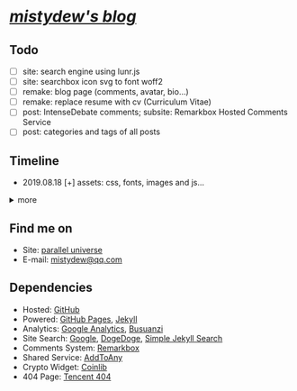 # [_mistydew's blog_](https://mistydew.github.io/blog)

## Todo

- [ ] site: search engine using lunr.js
- [ ] site: searchbox icon svg to font woff2
- [ ] remake: blog page (comments, avatar, bio...)
- [ ] remake: replace resume with cv (Curriculum Vitae)
- [ ] post: IntenseDebate comments; subsite: Remarkbox Hosted Comments Service
- [ ] post: categories and tags of all posts

## Timeline

* 2019.08.18 [+] assets: css, fonts, images and js...

<details>
<summary>more</summary>

* 2019.08.14 [+] about page: PGP key and fingerprint
* 2019.08.02 [+] site: Simple Jekyll Search
* 2019.07.18 [+] pages: booklog (reading list) page, feed page
* 2019.07.04 [-] site: ~~Baidu Search (unfriendly)~~; [+] site: DogeDoge Search
* 2019.06.21 [-] post: ~~bShare~~; [+] post: AddToAny share system
* 2019.06.20 [+] post: ~~bShare~~
* 2019.06.10 [+] home page: Crypto Currencies Price Ticker
* 2019.05.24 [+] README: Site Dependencies
* 2019.05.09 [+] site: robots.txt (Allow Bingbot, Yahoo Slurp)
* 2019.05.03 [-] post: ~~LiveRe City comment (realname)~~; [+] post: Remarkbox Hosted Comments Service
* 2019.04.28 [-] post: ~~Widget Pack Comments System (realname)~~; [+] post: ~~LiveRe City comment~~
* 2019.04.23 [+] site: the searchbox submit icon
* 2019.04.19 [+] config: site timezone
* 2019.04.01 [+] site: position of site searchbox
* 2019.03.30 [-] site: ~~cPlayer (redundancy)~~
* 2019.02.02 [-] site: ~~honehone clock (unnecessary)~~
* 2019.02.01 [+] remake: gc favicon
* 2019.01.01 [+] subsite: GC music diary home page; [~] LICENSE: update license year range to 2019
* 2018.09.25 [+] donate page: Bitcoin address, QR (Quick Response) code
* 2018.09.24 [-] archive page: ~~GitHub Contribution (unnecessary)~~
* 2018.09.20 [+] remake: home page, blog permalink; [-] site: ~~jekyll-paginate plugin~~
* 2018.09.19 [-] site: ~~jekyll-sitemap plugin~~; [+] site: sitemap.xml (generated by Liquid)
* 2018.09.14 [-] post: ~~IntenseDebate comments~~; [+] post: ~~Widget Pack Comments System~~
* 2018.09.12 [+] site: page content-width; [-] site: ~~DaoVoice web chat tool (redundancy and many bugs)~~
* 2018.09.06 [+] site: robots.txt (Sitemap URL)
* 2018.08.29 [+] site: title font; post: document info author font
* 2018.08.28 [+] pages: rename ~~slogan~~ to quotes
* 2018.08.27 [+] config: excerpt separator
* 2018.08.23 [-] site: ~~Baidu Analytics (unfriendly)~~
* 2018.08.22 [+] site: ~~DaoVoice web chat tool~~
* 2018.08.20 [+] post: document info (author, date, creative commons license, more)
* 2018.08.15 [-] site: ~~particle background (redundancy)~~
* 2018.08.13 [+] site: ~~cPlayer (web music player)~~
* 2018.08.12 [+] pages: donate page
* 2018.08.10 [+] site: sitemap; post: ~~IntenseDebate comments~~
* 2018.08.08 [+] site: delimiter '|' in html head title, background-color
* 2018.08.06 [+] pages: Resume/CV (Curriculum Vitae) page
* 2018.08.02 [+] site: Google, ~~Baidu~~ Custom Search
* 2018.08.01 [+] tags page: tag cloud
* 2018.07.10 [+] pages: tags page
* 2018.07.03 [+] archive page: ~~GitHub Contribution~~
* 2018.06.19 [+] post: word statistics, reading time
* 2018.06.15 [+] site: ~~particle background~~
* 2018.06.07 [+] site: Google Analytics and Search Console; ~~Baidu Analytics~~
* 2018.06.06 [+] blog page: sticky post
* 2018.06.04 [+] site: Busuanzi analytics (hits, visitors, pageviews)
* 2018.05.22 [+] site: robots.txt (Allow Googlebot, Baiduspider)
* 2018.05.21 [+] pages: archive page
* 2018.05.18 [+] pages: 404 page (Tencent search lost children)
* 2018.05.17 [+] footer: ~~slogan~~ quote
* 2018.05.16 [+] pages: category, ~~slogan~~ quotes page
* 2018.05.14 [+] site: ~~honehone clock~~; home page: ~~pagination~~
* 2018.05.02 [+] site: gc favicon
* 2018.04.27 [-] site: ~~audio directory (redundancy)~~
* 2018.04.21 [+] post: images, reference
* 2018.04.19 [+] site: ~~audio directory~~; README: Todo, Timeline list
* 2018.04.18 [+] site: the base Jekyll theme (jekyll new)
</details>

## Find me on

* Site: [parallel universe](https://mistydew.github.io)
* E-mail: [mistydew@qq.com](mailto:mistydew@qq.com)

## Dependencies

* Hosted: [GitHub](https://github.com)
* Powered: [GitHub Pages](https://pages.github.com), [Jekyll](http://www.jekyllrb.com)
* Analytics: [Google Analytics](https://analytics.google.com/analytics/web), [Busuanzi](https://busuanzi.ibruce.info)
* Site Search: [Google](https://www.google.com), [DogeDoge](https://dogedoge.com), [Simple Jekyll Search](https://github.com/christian-fei/Simple-Jekyll-Search)
* Comments System: [Remarkbox](https://www.remarkbox.com)
* Shared Service: [AddToAny](https://www.addtoany.com)
* Crypto Widget: [Coinlib](https://coinlib.io)
* 404 Page: [Tencent 404](https://www.qq.com/404)
